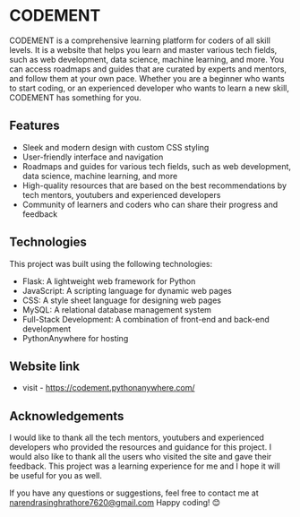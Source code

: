# CODEMENT

CODEMENT is a comprehensive learning platform for coders of all skill levels. It is a website that helps you learn and master various tech fields, such as web development, data science, machine learning, and more. You can access roadmaps and guides that are curated by experts and mentors, and follow them at your own pace. Whether you are a beginner who wants to start coding, or an experienced developer who wants to learn a new skill, CODEMENT has something for you.

## Features

- Sleek and modern design with custom CSS styling
- User-friendly interface and navigation
- Roadmaps and guides for various tech fields, such as web development, data science, machine learning, and more
- High-quality resources that are based on the best recommendations by tech mentors, youtubers and experienced developers
- Community of learners and coders who can share their progress and feedback

## Technologies

This project was built using the following technologies:

- Flask: A lightweight web framework for Python
- JavaScript: A scripting language for dynamic web pages
- CSS: A style sheet language for designing web pages
- MySQL: A relational database management system
- Full-Stack Development: A combination of front-end and back-end development
- PythonAnywhere for hosting

## Website link
- visit - https://codement.pythonanywhere.com/

## Acknowledgements

I would like to thank all the tech mentors, youtubers and experienced developers who provided the resources and guidance for this project. I would also like to thank all the users who visited the site and gave their feedback. This project was a learning experience for me and I hope it will be useful for you as well.

If you have any questions or suggestions, feel free to contact me at narendrasinghrathore7620@gmail.com Happy coding! 😊
